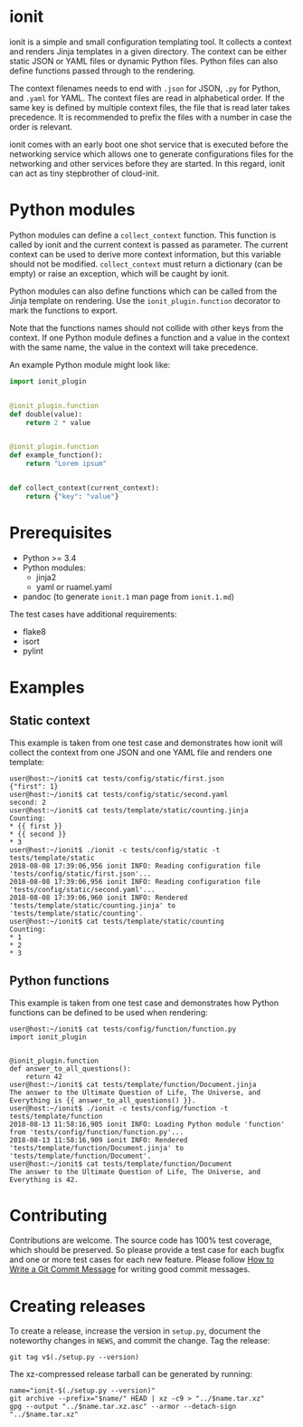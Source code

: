 ionit
=====

ionit is a simple and small configuration templating tool. It collects a context
and renders Jinja templates in a given directory. The context can be either
static JSON or YAML files or dynamic Python files. Python files can also define
functions passed through to the rendering.

The context filenames needs to end with `.json` for JSON, `.py` for Python,
and `.yaml` for YAML. The context files are read in alphabetical order. If the
same key is defined by multiple context files, the file that is read later takes
precedence. It is recommended to prefix the files with a number in case the
order is relevant.

ionit comes with an early boot one shot service that is executed before the
networking service which allows one to generate configurations files for the
networking and other services before they are started. In this regard, ionit can
act as tiny stepbrother of cloud-init.

Python modules
==============

Python modules can define a `collect_context` function. This function is called
by ionit and the current context is passed as parameter. The current context can
be used to derive more context information, but this variable should not be
modified. `collect_context` must return a dictionary (can be empty) or raise an
exception, which will be caught by ionit.

Python modules can also define functions which can be called from the Jinja
template on rendering. Use the `ionit_plugin.function` decorator to mark the
functions to export.

Note that the functions names should not collide with other keys from the
context. If one Python module defines a function and a value in the context
with the same name, the value in the context will take precedence.

An example Python module might look like:

```python
import ionit_plugin


@ionit_plugin.function
def double(value):
    return 2 * value


@ionit_plugin.function
def example_function():
    return "Lorem ipsum"


def collect_context(current_context):
    return {"key": "value"}
```

Prerequisites
=============

* Python >= 3.4
* Python modules:
  * jinja2
  * yaml or ruamel.yaml
* pandoc (to generate `ionit.1` man page from `ionit.1.md`)

The test cases have additional requirements:

* flake8
* isort
* pylint

Examples
========

Static context
--------------

This example is taken from one test case and demonstrates how ionit will collect
the context from one JSON and one YAML file and renders one template:

```
user@host:~/ionit$ cat tests/config/static/first.json
{"first": 1}
user@host:~/ionit$ cat tests/config/static/second.yaml
second: 2
user@host:~/ionit$ cat tests/template/static/counting.jinja
Counting:
* {{ first }}
* {{ second }}
* 3
user@host:~/ionit$ ./ionit -c tests/config/static -t tests/template/static
2018-08-08 17:39:06,956 ionit INFO: Reading configuration file 'tests/config/static/first.json'...
2018-08-08 17:39:06,956 ionit INFO: Reading configuration file 'tests/config/static/second.yaml'...
2018-08-08 17:39:06,960 ionit INFO: Rendered 'tests/template/static/counting.jinja' to 'tests/template/static/counting'.
user@host:~/ionit$ cat tests/template/static/counting
Counting:
* 1
* 2
* 3
```

Python functions
----------------

This example is taken from one test case and demonstrates how Python functions
can be defined to be used when rendering:

```
user@host:~/ionit$ cat tests/config/function/function.py
import ionit_plugin


@ionit_plugin.function
def answer_to_all_questions():
    return 42
user@host:~/ionit$ cat tests/template/function/Document.jinja
The answer to the Ultimate Question of Life, The Universe, and Everything is {{ answer_to_all_questions() }}.
user@host:~/ionit$ ./ionit -c tests/config/function -t tests/template/function
2018-08-13 11:58:16,905 ionit INFO: Loading Python module 'function' from 'tests/config/function/function.py'...
2018-08-13 11:58:16,909 ionit INFO: Rendered 'tests/template/function/Document.jinja' to 'tests/template/function/Document'.
user@host:~/ionit$ cat tests/template/function/Document
The answer to the Ultimate Question of Life, The Universe, and Everything is 42.
```

Contributing
============

Contributions are welcome. The source code has 100% test coverage, which should
be preserved. So please provide a test case for each bugfix and one or more
test cases for each new feature. Please follow
[How to Write a Git Commit Message](https://chris.beams.io/posts/git-commit/)
for writing good commit messages.

Creating releases
=================

To create a release, increase the version in `setup.py`, document the
noteworthy changes in `NEWS`, and commit the change. Tag the release:

```
git tag v$(./setup.py --version)
```

The xz-compressed release tarball can be generated by running:
```
name="ionit-$(./setup.py --version)"
git archive --prefix="$name/" HEAD | xz -c9 > "../$name.tar.xz"
gpg --output "../$name.tar.xz.asc" --armor --detach-sign "../$name.tar.xz"
```
